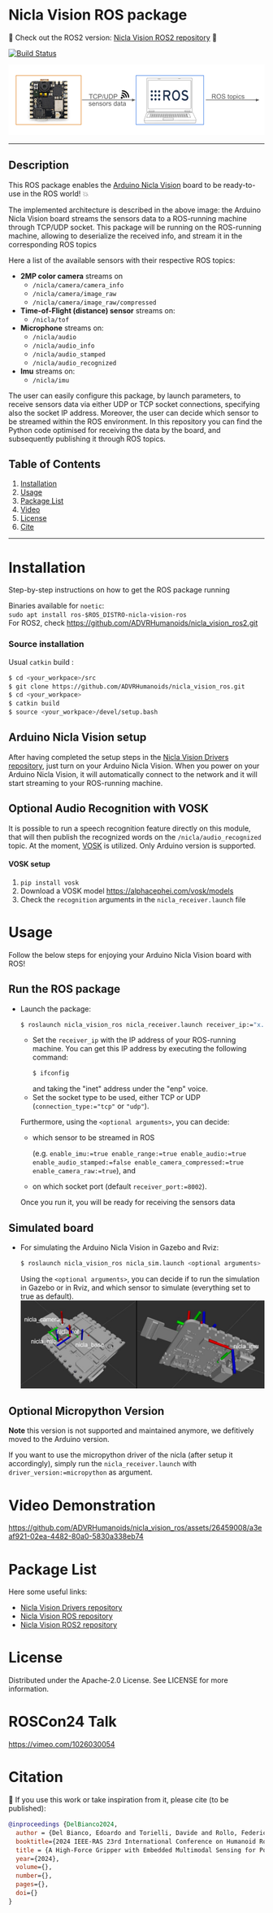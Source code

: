 # Nicla Vision ROS package 
:rocket: Check out the ROS2 version: [Nicla Vision ROS2 repository](https://github.com/ADVRHumanoids/nicla_vision_ros2.git) :rocket:

[![Build Status](https://build.ros.org/buildStatus/icon?job=Ndev__nicla_vision_ros__ubuntu_focal_amd64&subject=Noetic%20Build)](https://build.ros.org/job/Ndev__nicla_vision_ros__ubuntu_focal_amd64/)

![Alt Text](assets/Nicla_ROSpkg_Architecture.png)

-------------------

## Description

This ROS package enables the [Arduino Nicla Vision](https://docs.arduino.cc/hardware/nicla-vision/) board to be ready-to-use in the ROS world! :boom:

The implemented architecture is described in the above image: the Arduino Nicla Vision board streams the sensors data to a ROS-running machine through TCP/UDP socket. This package will be running on the ROS-running machine, allowing to deserialize the received info, and stream it in the corresponding ROS topics 

Here a list of the available sensors with their respective ROS topics:
- **2MP color camera** streams on
    - `/nicla/camera/camera_info` 
    - `/nicla/camera/image_raw`
    - `/nicla/camera/image_raw/compressed` 
- **Time-of-Flight (distance) sensor** streams on:
    - `/nicla/tof`
- **Microphone** streams on:
    - `/nicla/audio` 
    - `/nicla/audio_info`
    - `/nicla/audio_stamped`
    - `/nicla/audio_recognized`
- **Imu** streams on:
    - `/nicla/imu`

The user can easily configure this package, by launch parameters, to receive sensors data via either UDP or TCP socket connections, specifying also the socket IP address. Moreover, the user can decide which sensor to be streamed within the ROS environment. 
In this repository you can find the Python code optimised for receiving the data by the board, and subsequently publishing it through ROS topics.

## Table of Contents 
1. [Installation](#installation)
2. [Usage](#usage)
3. [Package List](#package-list)
4. [Video](#video-demonstration)
5. [License](#license)
6. [Cite](#citation)
   
-------------------

# Installation
Step-by-step instructions on how to get the ROS package running

Binaries available for `noetic`:   
`sudo apt install ros-$ROS_DISTRO-nicla-vision-ros`  
For ROS2, check https://github.com/ADVRHumanoids/nicla_vision_ros2.git

### Source installation
Usual `catkin` build :
```bash
$ cd <your_workpace>/src
$ git clone https://github.com/ADVRHumanoids/nicla_vision_ros.git
$ cd <your_workpace>
$ catkin build
$ source <your_workpace>/devel/setup.bash
```

## Arduino Nicla Vision setup
After having completed the setup steps in the [Nicla Vision Drivers repository](https://github.com/ADVRHumanoids/nicla_vision_drivers.git), just turn on your Arduino Nicla Vision. 
When you power on your Arduino Nicla Vision, it will automatically connect to the network and it will start streaming to your ROS-running machine.

## Optional Audio Recognition with VOSK
It is possible to run a speech recognition feature directly on this module, that will then publish the recognized words on the `/nicla/audio_recognized` topic. At the moment, [VOSK](https://alphacephei.com/vosk/) is utilized. Only Arduino version is supported.
#### VOSK setup
1. ```pip install vosk```
2. Download a VOSK model https://alphacephei.com/vosk/models
3. Check the `recognition` arguments in the ```nicla_receiver.launch``` file


# Usage 
Follow the below steps for enjoying your Arduino Nicla Vision board with ROS!

## Run the ROS package
-  Launch the package:
    ```bash
    $ roslaunch nicla_vision_ros nicla_receiver.launch receiver_ip:="x.x.x.x" connection_type:="tcp/udp" <optional arguments>
    ```
    - Set the `receiver_ip` with the IP address of your ROS-running machine.
        You can get this IP address by executing the following command:
        ```bash
        $ ifconfig
        ```
        and taking the "inet" address under the "enp" voice.
    - Set the socket type to be used, either TCP or UDP (`connection_type:="tcp"` or `"udp"`).
    
    Furthermore, using the `<optional arguments>`, you can decide:
    - which sensor to be streamed in ROS

      (e.g. `enable_imu:=true enable_range:=true enable_audio:=true enable_audio_stamped:=false enable_camera_compressed:=true enable_camera_raw:=true`), and
    - on which socket port (default `receiver_port:=8002`).

    Once you run it, you will be ready for receiving the sensors data

## Simulated board 
- For simulating the Arduino Nicla Vision in Gazebo and Rviz:
     ```bash
    $ roslaunch nicla_vision_ros nicla_sim.launch <optional arguments>
    ```
    Using the `<optional arguments>`, you can decide if to run the simulation in Gazebo or in Rviz, and which sensor to simulate (everything set to true as default).
  ![Alt Text](assets/nicla_rviz.jpg)
    

## Optional Micropython Version
**Note** this version is not supported and maintained anymore, we defitively moved to the Arduino version.  

If you want to use the micropython driver of the nicla (after setup it accordingly), simply run the `nicla_receiver.launch` with `driver_version:=micropython` as argument.

# Video Demonstration

https://github.com/ADVRHumanoids/nicla_vision_ros/assets/26459008/a3eaf921-02ea-4482-80a0-5830a338eb74

<!-- Raw video: https://github.com/ADVRHumanoids/nicla_vision_ros/assets/63496571/699b265c-3f6a-4a9d-8d6c-fccf6bd39227 -->

# Package List
Here some useful links:

- [Nicla Vision Drivers repository](https://github.com/ADVRHumanoids/nicla_vision_drivers.git)
- [Nicla Vision ROS repository](https://github.com/ADVRHumanoids/nicla_vision_ros.git)
- [Nicla Vision ROS2 repository](https://github.com/ADVRHumanoids/nicla_vision_ros2.git)

# License
Distributed under the Apache-2.0 License. See LICENSE for more information.

# ROSCon24 Talk
https://vimeo.com/1026030054

# Citation 
:raised_hands: If you use this work or take inspiration from it, please cite (to be published):
```bibtex
@inproceedings {DelBianco2024,
  author = {Del Bianco, Edoardo and Torielli, Davide and Rollo, Federico and Gasperini, Damiano and Laurenzi, Arturo and Baccelliere, Lorenzo and Muratore, Luca and Roveri, Marco and Tsagarakis, Nikos G.},
  booktitle={2024 IEEE-RAS 23rd International Conference on Humanoid Robots (Humanoids)}, 
  title = {A High-Force Gripper with Embedded Multimodal Sensing for Powerful and Perception Driven Grasping},
  year={2024},
  volume={},
  number={},
  pages={},
  doi={}
}
```
